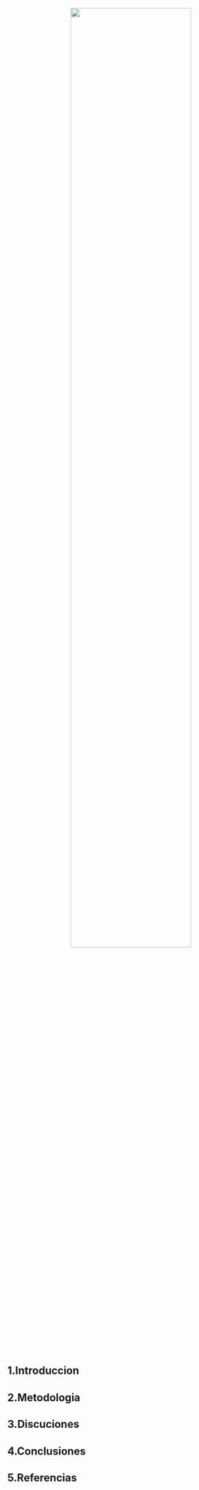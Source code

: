 <p align="center">
  <img src="https://github.com/JefHuiza/Fundamentos-de-Dise-o/assets/156036185/d3c66dfb-5faa-419b-bf1b-d897ea110ce7" width="70%">
</p>

## 1.Introduccion
## 2.Metodologia 
## 3.Discuciones
## 4.Conclusiones
## 5.Referencias
